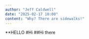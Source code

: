 ```yaml
---
author: "Jeff Caldwell"
date: "2025-02-17 10:00"
content: "Why? There are sidewalks!"
---
```

**HELLO
#Hi
##Hi there
